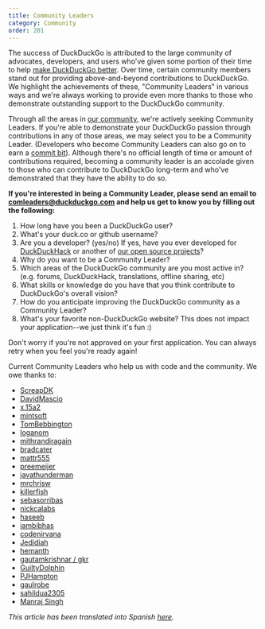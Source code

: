 ```yaml
---
title: Community Leaders
category: Community
order: 201
---
```


<p>
    The success of DuckDuckGo is attributed to the large community of advocates,
    developers, and users who've given some portion of their time to help
    <a href="http://duckduckhack.com/">make DuckDuckGo better</a>. Over time,
    certain community members stand out for providing above-and-beyond
    contributions to DuckDuckGo. We highlight the achievements of these,
    "Community Leaders" in various ways and we're always working to provide even
    more thanks to those who demonstrate outstanding support to the DuckDuckGo
    community.
</p>

<p>
    Through all the areas in
    <a href="/community/contributing">our community</a>, we're
    actively seeking Community Leaders. If you're able to demonstrate your
    DuckDuckGo passion through contributions in any of those areas, we may select
    you to be a Community Leader. (Developers who become Community Leaders can
    also go on to earn a
    <a href="/open-source/commit-bit">commit bit</a>).
    Although there's no official length of time or amount of contributions
    required, becoming a community leader is an accolade given to those who can
    contribute to DuckDuckGo long-term and who've demonstrated that they have the
    ability to do so.
</p>

<p>
    <strong>If you're interested in being a Community Leader, please send an email to
        <a href="mailto:comleaders@duckduckgo.com">comleaders@duckduckgo.com</a> and
        help us get to know you by filling out the following:</strong>
</p>

<ol>
    <li>How long have you been a DuckDuckGo user?</li>
    <li>What's your duck.co or github username?</li>
    <li>
        Are you a developer? (yes/no) If yes, have you ever developed for
        <a href="http://duckduckhack.com/">DuckDuckHack</a> or another of
        <a href="/open-source/opensource-overview">our open source projects</a>?
    </li>
    <li>Why do you want to be a Community Leader?</li>
    <li>
        Which areas of the DuckDuckGo community are you most active in? (e.g.
        forums, DuckDuckHack, translations, offline sharing, etc)
    </li>
    <li>
        What skills or knowledge do you have that you think contribute to
        DuckDuckGo's overall vision?
    </li>
    <li>
        How do you anticipate improving the DuckDuckGo community as a Community
        Leader?
    </li>
    <li>
        What's your favorite non-DuckDuckGo website? This does not impact your
        application--we just think it's fun :)
    </li>
</ol>
<p>
    Don't worry if you're not approved on your first application. You can always
    retry when you feel you're ready again!
</p>

<p>
    Current Community Leaders who help us with code and the community. We owe
    thanks to:
</p>

<ul>
    <li><a href="https://github.com/screapdk">ScreapDK</a></li>
    <li><a href="https://github.com/DavidMascio">DavidMascio</a></li>
    <li><a href="https://duck.co/user/x.15a2">x.15a2</a></li>
    <li><a href="https://github.com/mintsoft">mintsoft</a></li>
    <li><a href="https://github.com/TomBebbington">TomBebbington</a></li>
    <li><a href="https://github.com/loganom">loganom</a></li>
    <li><a href="https://github.com/garyrh">mithrandiragain</a></li>
    <li><a href="https://github.com/bradcater">bradcater</a></li>
    <li><a href="https://github.com/mattr555">mattr555</a></li>
    <li><a href="https://duck.co/user/preemeijer">preemeijer</a></li>
    <li><a href="https://github.com/javathunderman">javathunderman</a></li>
    <li><a href="https://github.com/mrchrisw">mrchrisw</a></li>
    <li><a href="https://github.com/killerfish">killerfish</a></li>
    <li><a href="https://duck.co/user/sebasorribas">sebasorribas</a></li>
    <li><a href="https://github.com/nickcalabs">nickcalabs</a></li>
    <li><a href="https://duck.co/user/haseeb">haseeb</a></li>
    <li><a href="https://github.com/iambibhas">iambibhas</a></li>
    <li><a href="https://github.com/codenirvana">codenirvana</a></li>
    <li><a href="https://github.com/Jedidiah">Jedidiah</a></li>
    <li><a href="https://github.com/hemanth">hemanth</a></li>
    <li><a href="https://github.com/gautamkrishnar/">gautamkrishnar / gkr</a></li>
    <li><a href="https://github.com/GuiltyDolphin">GuiltyDolphin</a></li>
    <li><a href="https://github.com/pjhampton">PJHampton</a></li>
    <li><a href="https://github.com/gaulrobe">gaulrobe</a></li>
    <li><a href="https://github.com/sahildua2305">sahildua2305</a></li>
    <li><a href="https://github.com/ManrajGrover">Manraj Singh</a></li>
</ul>
<p>
    <em>This article has been translated into Spanish
        <a href="/community/community-leaders-es">here</a>.</em>
</p>